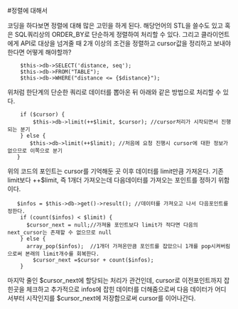 #정렬에 대해서

코딩을 하다보면 정렬에 대해 많은 고민을 하게 된다.
해당언어의 STL을 쓸수도 있고 혹은 SQL쿼리상의 ORDER_BY로 단순하게 정렬하여 처리할 수 있다.
그리고 클라이언트에게 API로 대상을 넘겨줄 때 2개 이상의 조건을 정렬하고 cursor값을 정리하고 보내야 한다면 어떻게 해야할까?

        $this->db->SELECT('distance, seq');
        $this->db->FROM("TABLE");
        $this->db->WHERE("distance <= {$distance}");

위처럼 한단계의 단순한 쿼리로 데이터를 뽑아온 뒤 아래와 같은 방법으로 처리할 수 있다.

        if ($cursor) {
            $this->db->limit(++$limit, $cursor); //cursor처리가 시작되면서 진행되는 분기
        } else {
           $this->db->limit(++$limit); //처음에 요청 진행시 cursor에 대한 정보가 없으므로 이쪽으로 분기
       }

위의 코드의 포인트는 cursor를 기억해둔 곳 이후 데이터를 limit만큼 가져온다.
기존 limit보다 ++$limit, 즉 1개더 가져오는데 다음데이터를 가져오는 포인트를 정하기 위함이다.

       $infos = $this->db->get()->result(); //데이터를 가져오고 나서 다음포인트를 정한다.
        if (count($infos) < $limit) {
          $cursor_next = null;//가져올 포인트보다 limit가 적다면 다음의 next_cursor는 존재할 수 없으므로 null
        } else {
          array_pop($infos);  //1개더 가져온만큼 포인트를 잡았으니 1개를 pop시켜버림으로써 본래의 limit개수를 회복한다.
        	$cursor_next =$cursor + count($infos);
        }

마지막 줄인 $cursor_next에 할당되는 처리가 관건인데, cursor로 이전포인트까지 잡힌곳을 체크하고 추가적으로 infos에 잡힌 데이터를 더해줌으로써 다음 데이터가 어디서부터 시작인지를 $cursor_next에 저장함으로써
cursor를 이어나간다.
